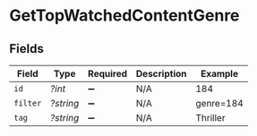 # GetTopWatchedContentGenre


## Fields

| Field              | Type               | Required           | Description        | Example            |
| ------------------ | ------------------ | ------------------ | ------------------ | ------------------ |
| `id`               | *?int*             | :heavy_minus_sign: | N/A                | 184                |
| `filter`           | *?string*          | :heavy_minus_sign: | N/A                | genre=184          |
| `tag`              | *?string*          | :heavy_minus_sign: | N/A                | Thriller           |